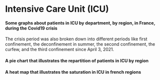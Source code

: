 # Intensive Care Unit (ICU)

#### Some graphs about patients in ICU by department, by region, in France, during the Covid19 crisis

The crisis period was also broken down into different periods like first confinement, the deconfinement in summer, the second confinement, the curfew, and the third confinement since April 3, 2021.

#### A pie chart that illustrates the repartition of patients in ICU by region

#### A heat map that illustrates the saturation in ICU in french regions
